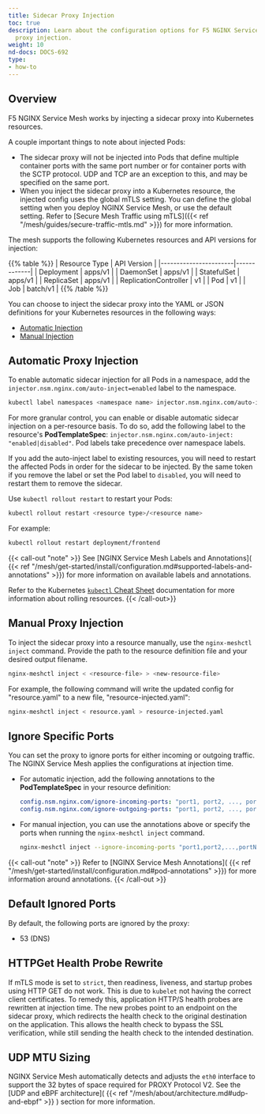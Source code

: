 ```yaml
---
title: Sidecar Proxy Injection
toc: true
description: Learn about the configuration options for F5 NGINX Service Mesh sidecar
  proxy injection.
weight: 10
nd-docs: DOCS-692
type:
- how-to
---
```


## Overview

F5 NGINX Service Mesh works by injecting a sidecar proxy into Kubernetes resources.

A couple important things to note about injected Pods:

- The sidecar proxy will not be injected into Pods that define multiple container ports with the same port number or for container ports with the SCTP protocol.
  UDP and TCP are an exception to this, and may be specified on the same port.
- When you inject the sidecar proxy into a Kubernetes resource, the injected config uses the global mTLS setting.
  You can define the global setting when you deploy NGINX Service Mesh, or use the default setting.
  Refer to [Secure Mesh Traffic using mTLS]({{< ref "/mesh/guides/secure-traffic-mtls.md" >}}) for more information.


The mesh supports the following Kubernetes resources and API versions for injection:

{{% table %}}
|  Resource Type        | API Version |
|-----------------------|-------------|
| Deployment            | apps/v1     |
| DaemonSet             | apps/v1     |
| StatefulSet           | apps/v1     |
| ReplicaSet            | apps/v1     |
| ReplicationController | v1          |
| Pod                   | v1          |
| Job                   | batch/v1    |
{{% /table %}}

You can choose to inject the sidecar proxy into the YAML or JSON definitions for your Kubernetes resources in the following ways:

- [Automatic Injection](#automatic-proxy-injection)
- [Manual Injection](#manual-proxy-injection)

## Automatic Proxy Injection

To enable automatic sidecar injection for all Pods in a namespace, add the `injector.nsm.nginx.com/auto-inject=enabled` label to the namespace.

```bash
kubectl label namespaces <namespace name> injector.nsm.nginx.com/auto-inject=enabled
```

For more granular control, you can enable or disable automatic sidecar injection on a per-resource basis.
To do so, add the following label to the resource's **PodTemplateSpec**: `injector.nsm.nginx.com/auto-inject: "enabled|disabled"`.
Pod labels take precedence over namespace labels.

If you add the auto-inject label to existing resources, you will need to restart the affected Pods in order for the sidecar to be injected.
By the same token if you remove the label or set the Pod label to `disabled`, you will need to restart them to remove the sidecar.

Use `kubectl rollout restart` to restart your Pods:

```bash
kubectl rollout restart <resource type>/<resource name>
```

For example:

```bash
kubectl rollout restart deployment/frontend
```

{{< call-out "note" >}}
See [NGINX Service Mesh Labels and Annotations]( {{< ref "/mesh/get-started/install/configuration.md#supported-labels-and-annotations" >}}) for more information on available labels and annotations.

Refer to the Kubernetes [`kubectl` Cheat Sheet](https://kubernetes.io/docs/reference/kubectl/cheatsheet/#updating-resources) documentation for more information about rolling resources.
{{< /call-out>}}

## Manual Proxy Injection

To inject the sidecar proxy into a resource manually, use the `nginx-meshctl inject` command. Provide the path to the resource definition file and your desired output filename.

```bash
nginx-meshctl inject < <resource-file> > <new-resource-file>
```

For example, the following command will write the updated config for "resource.yaml" to a new file, "resource-injected.yaml":

```bash
nginx-meshctl inject < resource.yaml > resource-injected.yaml
```

## Ignore Specific Ports

You can set the proxy to ignore ports for either incoming or outgoing traffic. The NGINX Service Mesh applies the configurations at injection time.

- For automatic injection, add the following annotations to the **PodTemplateSpec** in your resource definition:

  ```yaml
  config.nsm.nginx.com/ignore-incoming-ports: "port1, port2, ..., portN"
  config.nsm.nginx.com/ignore-outgoing-ports: "port1, port2, ..., portN"
  ```

- For manual injection, you can use the annotations above or specify the ports when running the `nginx-meshctl inject` command.

    ```bash
    nginx-meshctl inject --ignore-incoming-ports "port1,port2,...,portN", --ignore-outgoing-ports "port1,port2,...,portN" < resource.yaml > resource-injected.yaml
    ```

{{< call-out "note" >}}
Refer to [NGINX Service Mesh Annotations]( {{< ref "/mesh/get-started/install/configuration.md#pod-annotations" >}}) for more information around annotations.
{{< /call-out >}}

## Default Ignored Ports

By default, the following ports are ignored by the proxy:

- 53 (DNS)

## HTTPGet Health Probe Rewrite

If mTLS mode is set to `strict`, then readiness, liveness, and startup probes using HTTP GET do not work. This is
due to `kubelet` not having the correct client certificates. To remedy this, application HTTP/S health probes are
rewritten at injection time. The new probes point to an endpoint on the sidecar proxy, which
redirects the health check to the original destination on the application. This allows the health check to bypass
the SSL verification, while still sending the health check to the intended destination.

## UDP MTU Sizing

NGINX Service Mesh automatically detects and adjusts the `eth0` interface to support the 32 bytes of space required for PROXY Protocol V2. See the [UDP and eBPF architecture]( {{< ref "/mesh/about/architecture.md#udp-and-ebpf" >}} ) section for more information.
